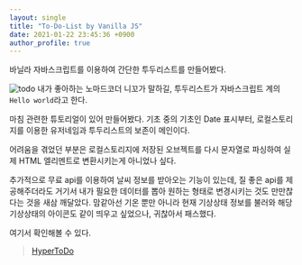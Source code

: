 ```yaml
---
layout: single
title: "To-Do-List by Vanilla JS"
date: 2021-01-22 23:45:36 +0900
author_profile: true
---
```


바닐라 자바스크립트를 이용하여 간단한 투두리스트를 만들어봤다.

![todo](../assets/images/todopreview.png)
내가 좋아하는 노마드코더 니꼬가 말하길, 투두리스트가 자바스크립트 계의 `Hello world`라고 한다.

마침 관련한 튜토리얼이 있어 만들어봤다. 기초 중의 기초인 Date 표시부터, 로컬스토리지를 이용한 유저네임과 투두리스트의 보존이 메인이다.

어려움을 겪었던 부분은 로컬스토리지에 저장된 오브젝트를 다시 문자열로 파싱하여 실제 HTML 엘리멘트로 변환시키는게 아니었나 싶다.

추가적으로 무료 api를 이용하여 날씨 정보를 받아오는 기능이 있는데, 질 좋은 api를 제공해주더라도 거기서 내가 필요한 데이터를 뽑아 원하는 형태로 변경시키는 것도 만만찮다는 것을 새삼 깨달았다.
맘같아선 기온 뿐만 아니라 현재 기상상태 정보를 불러와 해당 기상상태의 아이콘도 같이 띄우고 싶었으나, 귀찮아서 패스했다.

여기서 확인해볼 수 있다.

> [HyperToDo](https://tndvjd.github.io/hyper-todolist)